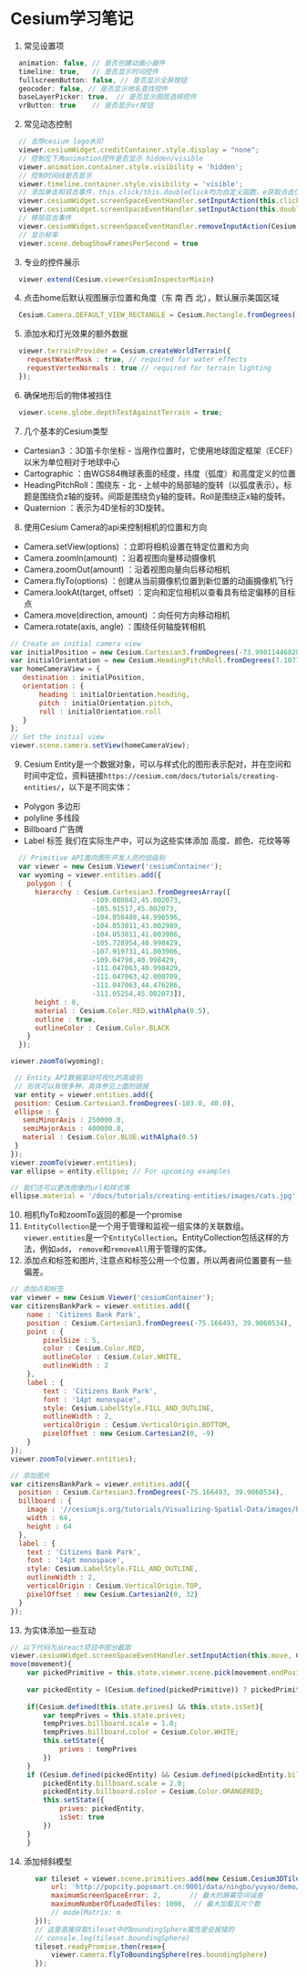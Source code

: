 # Cesium学习笔记


1. 常见设置项
```javascript
  animation: false, // 是否创建动画小器件
  timeline: true,   // 是否显示时间控件
  fullscreenButton: false, // 是否显示全屏按钮
  geocoder: false, // 是否显示地名查找控件
  baseLayerPicker: true,  // 是否显示图层选择控件
  vrButton: true    // 是否显示vr按钮
```
2. 常见动态控制
```javascript
  // 去除cesium logo水印
  viewer.cesiumWidget.creditContainer.style.display = "none";
  // 控制左下角animation控件是否显示 hidden/visible
  viewer.animation.container.style.visibility = 'hidden';
  // 控制时间线是否显示
  viewer.timeline.container.style.visibility = 'visible';
  // 添加单击和双击事件，this.click/this.doubleClick均为自定义函数，e获取点击位置
  viewer.cesiumWidget.screenSpaceEventHandler.setInputAction(this.click, Cesium.ScreenSpaceEventType.LEFT_CLICK)
  viewer.cesiumWidget.screenSpaceEventHandler.setInputAction(this.doubleClick, Cesium.ScreenSpaceEventType.LEFT_DOUBLE_CLICK)
  // 移除双击事件
  viewer.cesiumWidget.screenSpaceEventHandler.removeInputAction(Cesium.ScreenSpaceEventType.LEFT_DOUBLE_CLICK)
  // 显示帧率
  viewer.scene.debugShowFramesPerSecond = true
```
3. 专业的控件展示
```javascript
  viewer.extend(Cesium.viewerCesiumInspectorMixin)
 ```

4. 点击home后默认视图展示位置和角度（东 南 西 北），默认展示美国区域
```javascript
  Cesium.Camera.DEFAULT_VIEW_RECTANGLE = Cesium.Rectangle.fromDegrees(-200, -200, 0, 0)
```
5. 添加水和灯光效果的额外数据
```javascript
  viewer.terrainProvider = Cesium.createWorldTerrain({
    requestWaterMask : true, // required for water effects
    requestVertexNormals : true // required for terrain lighting
  });
```
6. 确保地形后的物体被挡住
```javascript
  viewer.scene.globe.depthTestAgainstTerrain = true;
```
7. 几个基本的Cesium类型
 - Cartesian3 ：3D笛卡尔坐标 - 当用作位置时，它使用地球固定框架（ECEF）以米为单位相对于地球中心
 - Cartographic ：由WGS84椭球表面的经度，纬度（弧度）和高度定义的位置
 - HeadingPitchRoll：围绕东 - 北 - 上帧中的局部轴的旋转（以弧度表示）。标题是围绕负z轴的旋转。间距是围绕负y轴的旋转。Roll是围绕正x轴的旋转。
 - Quaternion ：表示为4D坐标的3D旋转。

8. 使用Cesium Camera的api来控制相机的位置和方向
 - Camera.setView(options) ：立即将相机设置在特定位置和方向
 - Camera.zoomIn(amount) ：沿着视图向量移动摄像机
 - Camera.zoomOut(amount) ：沿着视图向量向后移动相机
 - Camera.flyTo(options) ：创建从当前摄像机位置到新位置的动画摄像机飞行
 - Camera.lookAt(target, offset) ：定向和定位相机以查看具有给定偏移的目标点
 - Camera.move(direction, amount) ：向任何方向移动相机
 - Camera.rotate(axis, angle) ：围绕任何轴旋转相机
 ```javascript
 // Create an initial camera view
var initialPosition = new Cesium.Cartesian3.fromDegrees(-73.998114468289017509, 40.674512895646692812, 2631.082799425431);
var initialOrientation = new Cesium.HeadingPitchRoll.fromDegrees(7.1077496389876024807, -31.987223091598949054, 0.025883251314954971306);
var homeCameraView = {
    destination : initialPosition,
    orientation : {
        heading : initialOrientation.heading,
        pitch : initialOrientation.pitch,
        roll : initialOrientation.roll
    }
};
// Set the initial view
viewer.scene.camera.setView(homeCameraView);
 ```
9. Cesium Entity是一个数据对象，可以与样式化的图形表示配对，并在空间和时间中定位，资料链接`https://cesium.com/docs/tutorials/creating-entities/`，以下是不同实体：
  - Polygon 多边形
  - polyline 多线段
  - Billboard 广告牌
  - Label 标签
  我们在实际生产中，可以为这些实体添加 高度、颜色、花纹等等
  ```javascript
    // Primitive API面向图形开发人员的低级别
    var viewer = new Cesium.Viewer('cesiumContainer');
    var wyoming = viewer.entities.add({
      polygon : {
        hierarchy : Cesium.Cartesian3.fromDegreesArray([
                      -109.080842,45.002073,
                      -105.91517,45.002073,
                      -104.058488,44.996596,
                      -104.053011,43.002989,
                      -104.053011,41.003906,
                      -105.728954,40.998429,
                      -107.919731,41.003906,
                      -109.04798,40.998429,
                      -111.047063,40.998429,
                      -111.047063,42.000709,
                      -111.047063,44.476286,
                      -111.05254,45.002073]),
        height : 0,
        material : Cesium.Color.RED.withAlpha(0.5),
        outline : true,
        outlineColor : Cesium.Color.BLACK
      }
    });

viewer.zoomTo(wyoming);
  ```
 ``` javascript
  // Entity API数据驱动可视化的高级别
  // 形状可以有很多种，具体参见上面的链接
  var entity = viewer.entities.add({
  position: Cesium.Cartesian3.fromDegrees(-103.0, 40.0),
  ellipse : {
    semiMinorAxis : 250000.0,
    semiMajorAxis : 400000.0,
    material : Cesium.Color.BLUE.withAlpha(0.5)
  }
});
viewer.zoomTo(viewer.entities);
var ellipse = entity.ellipse; // For upcoming examples

// 我们还可以更改图像的url和样式等
ellipse.material = '/docs/tutorials/creating-entities/images/cats.jpg';
 ```
10. 相机flyTo和zoomTo返回的都是一个promise
11. `EntityCollection`是一个用于管理和监视一组实体的关联数组。`viewer.entities`是一个`EntityCollection`。EntityCollection包括这样的方法，例如`add`， `remove`和`removeAll`用于管理的实体。
12. 添加点和标签和图片, 注意点和标签公用一个位置，所以两者间位置要有一些偏差。
```javascript
// 添加点和标签
var viewer = new Cesium.Viewer('cesiumContainer');
var citizensBankPark = viewer.entities.add({
    name : 'Citizens Bank Park',
    position : Cesium.Cartesian3.fromDegrees(-75.166493, 39.9060534),
    point : {
        pixelSize : 5,
        color : Cesium.Color.RED,
        outlineColor : Cesium.Color.WHITE,
        outlineWidth : 2
    },
    label : {
        text : 'Citizens Bank Park',
        font : '14pt monospace',
        style: Cesium.LabelStyle.FILL_AND_OUTLINE,
        outlineWidth : 2,
        verticalOrigin : Cesium.VerticalOrigin.BOTTOM,
        pixelOffset : new Cesium.Cartesian2(0, -9)
    }
});
viewer.zoomTo(viewer.entities);

// 添加图片
var citizensBankPark = viewer.entities.add({
  position : Cesium.Cartesian3.fromDegrees(-75.166493, 39.9060534),
  billboard : {
    image : '//cesiumjs.org/tutorials/Visualizing-Spatial-Data/images/Philadelphia_Phillies.png',
    width : 64,
    height : 64
  },
  label : {
    text : 'Citizens Bank Park',
    font : '14pt monospace',
    style: Cesium.LabelStyle.FILL_AND_OUTLINE,
    outlineWidth : 2,
    verticalOrigin : Cesium.VerticalOrigin.TOP,
    pixelOffset : new Cesium.Cartesian2(0, 32)
  }
});
```
13. 为实体添加一些互动
```javascript
// 以下代码为从react项目中部分截取
viewer.cesiumWidget.screenSpaceEventHandler.setInputAction(this.move, Cesium.ScreenSpaceEventType.MOUSE_MOVE);
move(movement){
    var pickedPrimitive = this.state.viewer.scene.pick(movement.endPosition);
 
    var pickedEntity = (Cesium.defined(pickedPrimitive)) ? pickedPrimitive.id : undefined;
   
    if(Cesium.defined(this.state.prives) && this.state.isSet){
        var tempPrives = this.state.prives;
        tempPrives.billboard.scale = 1.0;
        tempPrives.billboard.color = Cesium.Color.WHITE;
        this.setState({
            prives : tempPrives
        })
    }
    if (Cesium.defined(pickedEntity) && Cesium.defined(pickedEntity.billboard)) {
        pickedEntity.billboard.scale = 2.0;
        pickedEntity.billboard.color = Cesium.Color.ORANGERED;
        this.setState({
            prives: pickedEntity,
            isSet: true
        })
    }
    }
```
14. 添加倾斜模型
```javascript
      var tileset = viewer.scene.primitives.add(new Cesium.Cesium3DTileset({
          url: 'http://popcity.popsmart.cn:9001/data/ningbo/yuyao/demo/lvchengnew/tileset.json',
          maximumScreenSpaceError: 2,       // 最大的屏幕空间误差
          maximumNumberOfLoadedTiles: 1000,  // 最大加载瓦片个数
          // modelMatrix: m
      }));
      // 这里直接获取tileset中的boundingSphere属性是会报错的
      // console.log(tileset.boundingSphere)
      tileset.readyPromise.then(res=>{
          viewer.camera.flyToBoundingSphere(res.boundingSphere)
      });
```
